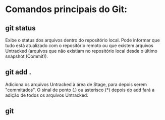 # Comandos principais do Git:
## git status
Exibe o status dos arquivos dentro do repositório local. Pode informar que tudo está atualizado com o repositório remoto ou que existem arquivos Untracked (arquivos que não existiam no repositório local desde o último snapshot (Commit)).
## git add . 
Adiciona os arquivos Untracked à área de Stage, para depois serem "commitados". O sinal de ponto (.) ou asterisco (*) depois do add fará a adição de todos os arquivos Untracked.
## git
